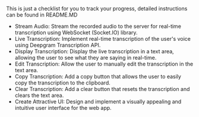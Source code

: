 This is just a checklist for you to track your progress, detailed instructions can be found in README.MD

- Stream Audio: Stream the recorded audio to the server for real-time transcription using WebSocket (Socket.IO) library.
- Live Transcription: Implement real-time transcription of the user's voice using Deepgram Transcription API.
- Display Transcription: Display the live transcription in a text area, allowing the user to see what they are saying in real-time.
- Edit Transcription: Allow the user to manually edit the transcription in the text area.
- Copy Transcription: Add a copy button that allows the user to easily copy the transcription to the clipboard.
- Clear Transcription: Add a clear button that resets the transcription and clears the text area.
- Create Attractive UI: Design and implement a visually appealing and intuitive user interface for the web app.

